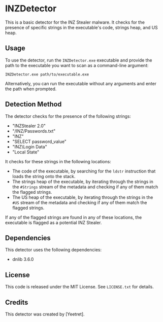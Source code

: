 # INZDetector
This is a basic detector for the INZ Stealer malware. It checks for the presence of specific strings in the executable's code, strings heap, and US heap.

## Usage

To use the detector, run the `INZDetector.exe` executable and provide the path to the executable you want to scan as a command-line argument:

```
INZDetector.exe path/to/executable.exe
```

Alternatively, you can run the executable without any arguments and enter the path when prompted.

## Detection Method

The detector checks for the presence of the following strings:

- "INZStealer 2.0"
- "/INZ/Passwords.txt"
- "INZ"
- "SELECT password_value"
- "INZ\\Login Data"
- "Local State"

It checks for these strings in the following locations:

- The code of the executable, by searching for the `ldstr` instruction that loads the string onto the stack.
- The strings heap of the executable, by iterating through the strings in the `#Strings` stream of the metadata and checking if any of them match the flagged strings.
- The US heap of the executable, by iterating through the strings in the `#US` stream of the metadata and checking if any of them match the flagged strings.

If any of the flagged strings are found in any of these locations, the executable is flagged as a potential INZ Stealer.

## Dependencies

This detector uses the following dependencies:

- dnlib 3.6.0

## License

This code is released under the MIT License. See `LICENSE.txt` for details.

## Credits

This detector was created by [Yeetret].
